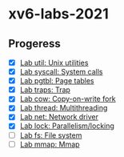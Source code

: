 # xv6-labs-2021

## Progeress

-   [x]  [Lab util: Unix utilities]()
-   [x]  [Lab syscall: System calls]()
-   [x]  [Lab pgtbl: Page tables]()
-   [x]  [Lab traps: Trap]()
-   [x]  [Lab cow: Copy-on-write fork]()
-   [x]  [Lab thread: Multithreading]()
-   [x]  [Lab net: Network driver]()
-   [x]  [Lab lock: Parallelism/locking]()
-   [ ]  [Lab fs: File system]()
-   [ ]  [Lab mmap: Mmap]()
